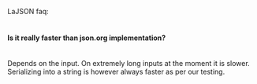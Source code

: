 LaJSON faq:
<br><br>
<h4>Is it really faster than json.org implementation?</h4>
  <br>
  Depends on the input. On extremely long inputs at the moment it is slower. Serializing into a string is however always faster as per our testing.
  <br><br>
